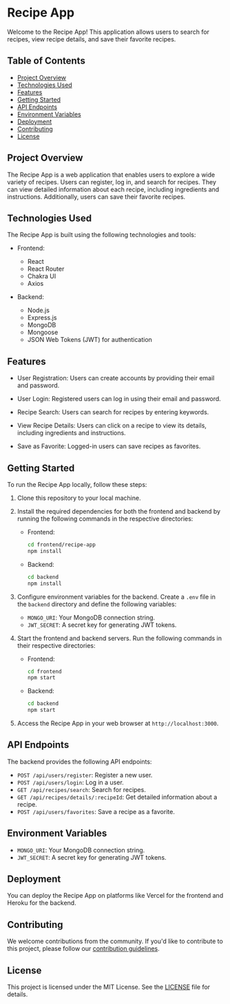 # Recipe App

Welcome to the Recipe App! This application allows users to search for recipes, view recipe details, and save their favorite recipes.

## Table of Contents

- [Project Overview](#project-overview)
- [Technologies Used](#technologies-used)
- [Features](#features)
- [Getting Started](#getting-started)
- [API Endpoints](#api-endpoints)
- [Environment Variables](#environment-variables)
- [Deployment](#deployment)
- [Contributing](#contributing)
- [License](#license)

## Project Overview

The Recipe App is a web application that enables users to explore a wide variety of recipes. Users can register, log in, and search for recipes. They can view detailed information about each recipe, including ingredients and instructions. Additionally, users can save their favorite recipes.

## Technologies Used

The Recipe App is built using the following technologies and tools:

- Frontend:
  - React
  - React Router
  - Chakra UI
  - Axios

- Backend:
  - Node.js
  - Express.js
  - MongoDB
  - Mongoose
  - JSON Web Tokens (JWT) for authentication

## Features

- User Registration: Users can create accounts by providing their email and password.

- User Login: Registered users can log in using their email and password.

- Recipe Search: Users can search for recipes by entering keywords.

- View Recipe Details: Users can click on a recipe to view its details, including ingredients and instructions.

- Save as Favorite: Logged-in users can save recipes as favorites.

## Getting Started

To run the Recipe App locally, follow these steps:

1. Clone this repository to your local machine.

2. Install the required dependencies for both the frontend and backend by running the following commands in the respective directories:
   
   - Frontend:
     ```bash
     cd frontend/recipe-app
     npm install
     ```
   
   - Backend:
     ```bash
     cd backend
     npm install
     ```

3. Configure environment variables for the backend. Create a `.env` file in the `backend` directory and define the following variables:

   - `MONGO_URI`: Your MongoDB connection string.
   - `JWT_SECRET`: A secret key for generating JWT tokens.

4. Start the frontend and backend servers. Run the following commands in their respective directories:

   - Frontend:
     ```bash
     cd frontend
     npm start
     ```

   - Backend:
     ```bash
     cd backend
     npm start
     ```

5. Access the Recipe App in your web browser at `http://localhost:3000`.

## API Endpoints

The backend provides the following API endpoints:

- `POST /api/users/register`: Register a new user.
- `POST /api/users/login`: Log in a user.
- `GET /api/recipes/search`: Search for recipes.
- `GET /api/recipes/details/:recipeId`: Get detailed information about a recipe.
- `POST /api/users/favorites`: Save a recipe as a favorite.

## Environment Variables

- `MONGO_URI`: Your MongoDB connection string.
- `JWT_SECRET`: A secret key for generating JWT tokens.

## Deployment

You can deploy the Recipe App on platforms like Vercel for the frontend and Heroku for the backend.

## Contributing

We welcome contributions from the community. If you'd like to contribute to this project, please follow our [contribution guidelines](CONTRIBUTING.md).

## License

This project is licensed under the MIT License. See the [LICENSE](LICENSE) file for details.

